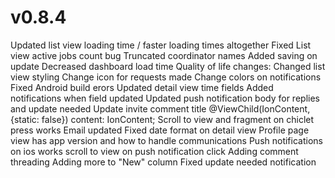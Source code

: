 # v0.8.4
Updated list view loading time / faster loading times altogether
Fixed List view active jobs count bug
Truncated coordinator names
Added saving on update
Decreased dashboard load time
Quality of life changes:
Changed list view styling 
Change icon for requests made 
Change colors on notifications 
Fixed Android build erors
Updated detail view time fields
Added notifications when field updated
Updated push notification body for replies and update needed
Update invite comment title
@ViewChild(IonContent, {static: false}) content: IonContent;
Scroll to view and fragment on chiclet press works
Email updated
Fixed date format on detail view
Profile page view has app version and how to handle communications
Push notifications on ios works
scroll to view on push notification click
Adding comment threading 
Adding more to "New" column
Fixed update needed notification 
